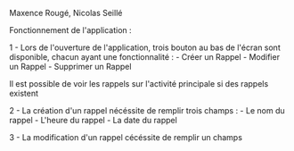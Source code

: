 Maxence Rougé, Nicolas Seillé

Fonctionnement de l'application :

1 - Lors de l'ouverture de l'application, trois bouton au bas de l'écran sont disponible, chacun ayant une fonctionnalité :
      - Créer un Rappel
      - Modifier un Rappel
      - Supprimer un Rappel

Il est possible de voir les rappels sur l'activité principale si des rappels existent
  
2 - La création d'un rappel nécéssite de remplir trois champs :
      - Le nom du rappel
      - L'heure du rappel
      - La date du rappel

3 - La modification d'un rappel cécéssite de remplir un champs
